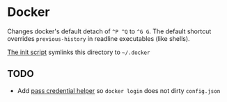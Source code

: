 # Docker

Changes docker's default detach of `^P ^Q` to `^G G`.
The default shortcut overrides `previous-history` in readline executables (like shells).

[The init script](init.sh) symlinks this directory to `~/.docker`

## TODO
* Add [pass credential helper](https://github.com/docker/docker-credential-helpers) so `docker login` does not dirty `config.json`

